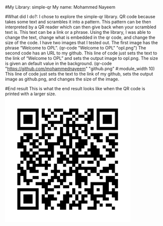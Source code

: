 #My Library: simple-qr
My name: Mohammed Nayeem

#What did I do?:
I chose to explore the simple-qr library. QR code because takes some text and scrambles it into a pattern. This pattern can be then interpreted by a QR reader which can then give back when your scrambled text is. This text can be a link or a phrase. Using the library, I was able to change the text, change what is embedded in the qr code, and change the size of the code. I have two images that I tested out. The first image has the phrase “Welcome to OPL”. 
(qr-code "Welcome to OPL" "opl.png")
The second code has an URL to my github.
This line of code just sets the text to the link of “Welcome to OPL” and sets the output image to opl.png. The size is given an default value in the background.
(qr-code "https://github.com/mohammednayeem" "github.png" #:module_width 10)
This line of code just sets the text to the link of my github, sets the output image as github.png, and changes the size of the image.

#End result
This is what the end result looks like when the QR code is printed with a larger size.
![GitHub Image](/github.png?raw=true "GitHub Image")
